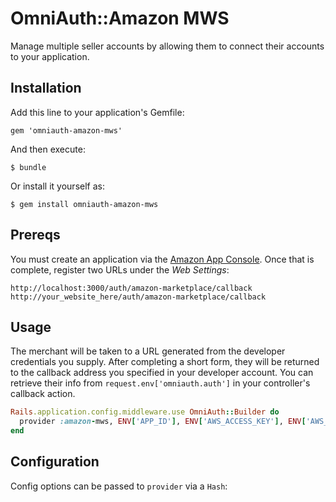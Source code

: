 # OmniAuth::Amazon MWS

Manage multiple seller accounts by allowing them to connect their accounts to your application. 

## Installation

Add this line to your application's Gemfile:

    gem 'omniauth-amazon-mws'

And then execute:

    $ bundle

Or install it yourself as:

    $ gem install omniauth-amazon-mws

## Prereqs

You must create an application via the [Amazon App Console](https://login.amazon.com/manageApps). Once that is complete, register two URLs under the <i>Web Settings</i>:

    http://localhost:3000/auth/amazon-marketplace/callback
    http://your_website_here/auth/amazon-marketplace/callback

## Usage

The merchant will be taken to a URL generated from the developer credentials you supply. After completing a short form, they will be returned to the callback address you specified in your developer account. You can retrieve their info from `request.env['omniauth.auth']` in your controller's callback action.

```ruby
Rails.application.config.middleware.use OmniAuth::Builder do
  provider :amazon-mws, ENV['APP_ID'], ENV['AWS_ACCESS_KEY'], ENV['AWS_SECRET_ACCESS_KEY']
end
```

## Configuration

Config options can be passed to `provider` via a `Hash`: